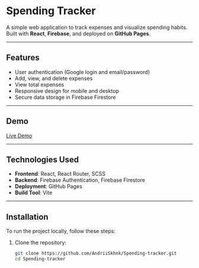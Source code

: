 # Spending Tracker

A simple web application to track expenses and visualize spending habits. Built with **React**, **Firebase**, and deployed on **GitHub Pages**.

---

## Features

- User authentication (Google login and email/password)
- Add, view, and delete expenses
- View total expenses
- Responsive design for mobile and desktop
- Secure data storage in Firebase Firestore

---

## Demo

[Live Demo](https://AndriiSkhnk.github.io/Spending-tracker/)

---

## Technologies Used

- **Frontend**: React, React Router, SCSS
- **Backend**: Firebase Authentication, Firebase Firestore
- **Deployment**: GitHub Pages
- **Build Tool**: Vite

---

## Installation

To run the project locally, follow these steps:

1. Clone the repository:
   ```bash
   git clone https://github.com/AndriiSkhnk/Spending-tracker.git
   cd Spending-tracker
